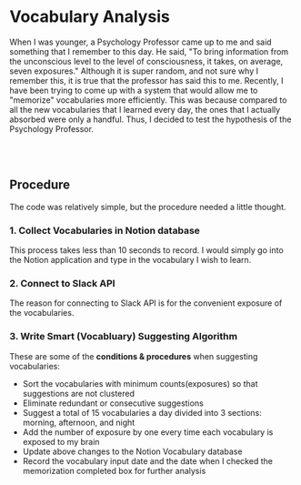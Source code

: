 # Vocabulary Analysis

When I was younger, a Psychology Professor came up to me and said something that I remember to this day. 
He said, "To bring information from the unconscious level to the level of consciousness, it takes, on average, seven exposures."
Although it is super random, and not sure why I remember this, it is true that the professor has said this to me.
Recently, I have been trying to come up with a system that would allow me to "memorize" vocabularies more efficiently. 
This was because compared to all the new vocabularies that I learned every day, the ones that I actually absorbed were only a handful. 
Thus, I decided to test the hypothesis of the Psychology Professor. 

<br>  
<br>  

## Procedure
The code was relatively simple, but the procedure needed a little thought.
<br>  
### 1. Collect Vocabularies in Notion database
This process takes less than 10 seconds to record. 
I would simply go into the Notion application and type in the vocabulary I wish to learn.

### 2. Connect to Slack API
The reason for connecting to Slack API is for the convenient exposure of the vocabularies. 

### 3. Write Smart (Vocabluary) Suggesting Algorithm 
These are some of the **conditions & procedures** when suggesting vocabularies:
- Sort the vocabularies with minimum counts(exposures) so that suggestions are not clustered
- Eliminate redundant or consecutive suggestions
- Suggest a total of 15 vocabularies a day divided into 3 sections: morning, afternoon, and night
- Add the number of exposure by one every time each vocabulary is exposed to my brain
- Update above changes to the Notion Vocabulary database
- Record the vocabulary input date and the date when I checked the memorization completed box for further analysis
